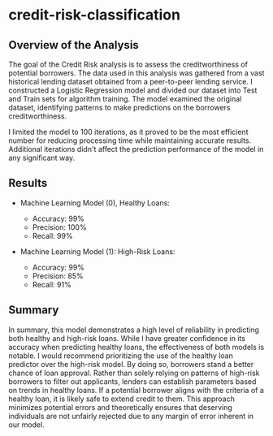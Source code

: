 # credit-risk-classification

## Overview of the Analysis

The goal of the Credit Risk analysis is to assess the creditworthiness of potential borrowers. The data used in this analysis was gathered from a vast historical lending dataset obtained from a peer-to-peer lending service. I constructed a Logistic Regression model and divided our dataset into Test and Train sets for algorithm training. The model examined the original dataset, identifying patterns to make predictions on the borrowers creditworthiness.

I limited the model to 100 iterations, as it proved to be the most efficient number for reducing processing time while maintaining accurate results. Additional iterations didn't affect the prediction performance of the model in any significant way.

## Results


* Machine Learning Model (0), Healthy Loans:
    * Accuracy: 99%
    * Precision: 100%
    * Recall: 99%

* Machine Learning Model (1): High-Risk Loans:
    * Accuracy: 99%
    * Precision: 85%
    * Recall: 91%

## Summary
  
In summary, this model demonstrates a high level of reliability in predicting both healthy and high-risk loans. While I have greater confidence in its accuracy when predicting healthy loans, the effectiveness of both models is notable. I would recommend prioritizing the use of the healthy loan predictor over the high-risk model. By doing so, borrowers stand a better chance of loan approval. Rather than solely relying on patterns of high-risk borrowers to filter out applicants, lenders can establish parameters based on trends in healthy loans. If a potential borrower aligns with the criteria of a healthy loan, it is likely safe to extend credit to them. This approach minimizes potential errors and theoretically ensures that deserving individuals are not unfairly rejected due to any margin of error inherent in our model.
